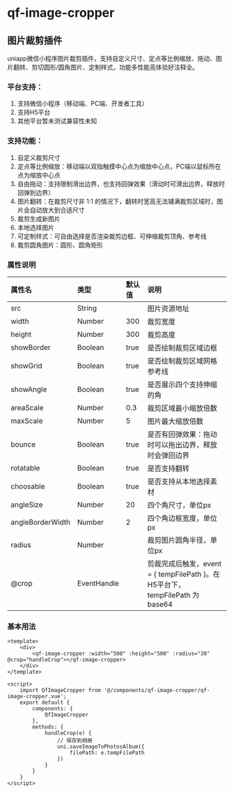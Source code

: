# qf-image-cropper
## 图片裁剪插件
uniapp微信小程序图片裁剪插件，支持自定义尺寸、定点等比例缩放、拖动、图片翻转、剪切圆形/圆角图片、定制样式，功能多性能高体验好注释全。

### 平台支持：
1. 支持微信小程序（移动端、PC端、开发者工具）
2. 支持H5平台
3. 其他平台暂未测试兼容性未知

### 支持功能：
1. 自定义裁剪尺寸
2. 定点等比例缩放：移动端以双指触摸中心点为缩放中心点，PC端以鼠标所在点为缩放中心点
3. 自由拖动：支持限制滑出边界，也支持回弹效果（滑动时可滑出边界，释放时回弹到边界）
4. 图片翻转：在裁剪尺寸非 1:1 的情况下，翻转时宽高无法铺满裁剪区域时，图片会自动放大到合适尺寸
5. 裁剪生成新图片
6. 本地选择图片
7. 可定制样式：可自由选择是否渲染裁剪边框、可伸缩裁剪顶角、参考线
8. 裁剪圆角图片：圆形、圆角矩形

### 属性说明
| 属性名 | 类型 | 默认值 | 说明 |
|:---|:---|:---|:---|
| src              | String        |         | 图片资源地址 |
| width            | Number        | 300     | 裁剪宽度 |
| height           | Number        | 300     | 裁剪高度 |
| showBorder       | Boolean       | true    | 是否绘制裁剪区域边框 |
| showGrid         | Boolean       | true    | 是否绘制裁剪区域网格参考线 |
| showAngle        | Boolean       | true    | 是否展示四个支持伸缩的角 |
| areaScale        | Number        | 0.3     | 裁剪区域最小缩放倍数 |
| maxScale         | Number        | 5       | 图片最大缩放倍数 |
| bounce           | Boolean       | true    | 是否有回弹效果：拖动时可以拖出边界，释放时会弹回边界 |
| rotatable        | Boolean       | true    | 是否支持翻转 |
| choosable        | Boolean       | true    | 是否支持从本地选择素材 |
| angleSize        | Number        | 20      | 四个角尺寸，单位px |
| angleBorderWidth | Number        | 2       | 四个角边框宽度，单位px |
| radius           | Number        |         | 裁剪图片圆角半径，单位px |
| @crop    	       | EventHandle   |         | 剪裁完成后触发，event = { tempFilePath }。在H5平台下，tempFilePath 为 base64 |

### 基本用法
```
<template>
	<div>
		<qf-image-cropper :width="500" :height="500" :radius="30" @crop="handleCrop"></qf-image-cropper>
	</div>
</template>

<script>
	import QfImageCropper from '@/components/qf-image-cropper/qf-image-cropper.vue';
	export default {
		components: {
			QfImageCropper
		},
		methods: {
			handleCrop(e) {
				// 保存到相册
				uni.saveImageToPhotosAlbum({
					filePath: e.tempFilePath
				})
			}
 		}
	}
</script>
```